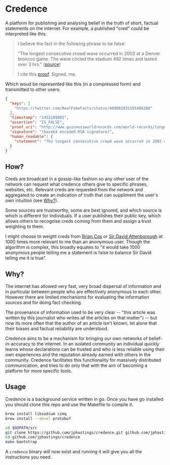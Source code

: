 # Credence

A platform for publishing and analysing belief in the truth of short, factual statements on the internet. For example, a published "cred" could be interpreted like this:

> I believe the fact in the following phrase to be false:
>
> "The longest consecutive crowd wave occurred in 2002 at a Denver broncos game. The wave circled the stadium 492 times and lasted over 3 hrs." ([source](https://twitter.com/RealFakeFacts/status/409062831355486208))
>
> I cite this [proof](http://www.guinnessworldrecords.com/world-records/longest-mexican-wave-%28timed%29). Signed, me.

Which woud be represented like this (in a compressed form) and transmitted to other users.

```json
{
  "keys": [
    "https://twitter.com/RealFakeFacts/status/409062831355486208"
  ],
  "timestamp": "1452109802",
  "assertion": "IS_FALSE",
  "proof_uri": "http://www.guinnessworldrecords.com/world-records/longest-mexican-wave-%28timed%29",
  "signature": "(base64 encoded RSA signature)",
  "human_readable": {
    "statement": "The longest consecutive crowd wave occurred in 2002 at a Denver broncos game. The wave circled the stadium 492 times and lasted over 3 hrs."
  }
}
```

## How?

Creds are broadcast in a gossip-like fashion so any other user of the network can request what credence others give to specific phrases, websites, etc. Relevant creds are requested from the network and aggregated to create an indication of truth that can suppliment the user's own intuition (see [Why?](#why)).

Some sources are trustworthy, some are best ignored, and which source is which is different for individuals. If a user publishes their public key, which allows others to recognise creds coming from them and assign a trust weighting to them.

I might choose to weight creds from [Brian Cox](https://en.wikipedia.org/wiki/Brian_Cox_(physicist)) or [Sir David Attenborough](https://en.wikipedia.org/wiki/David_Attenborough) at 1000 times more relevant to me than an anonymous user. Though the algorithm is complex, this broadly equates to "it would take 1000 anonymous people telling me a statement is false to balance Sir David telling me it is true".

## Why?

The internet has allowed very fast, very broad dispersal of information and in particular between people who are effectively anonymous to each other. However there are limited mechanisms for evaluating the information _sources_ and for doing fact checking.

The provenance of information used to be very clear -- "this article was written by this journalist who writes all the articles on that matter") -- but now its more often that the author of an article isn't known, let alone that their biases and factual reliability are understood.

Credence aims to be a mechanism for bringing our own networks of belief-in-accuracy to the internet. In an isolated community an individual quickly learns whose declarations can be trusted and who is less reliable using their own experiences and the reputation already earned with others in the community. Credence facilitates this functionality for massively distributed communication, and tries to do only that with the aim of becoming a platform for more specific tools.

## Usage

Credence is a background service written in go. Once you have go installed you should clone this repo and use the Makefile to compile it.

```bash
brew install libsodium czmq
brew install --devel protobuf

cd $GOPATH/src
git clone https://github.com/jphastings/credence.git github.com/jphastings/credence
cd github.com/jphastings/credence
make bootstrap
```

A `credence` binary will now exist and running it will give you all the instructions you need.
